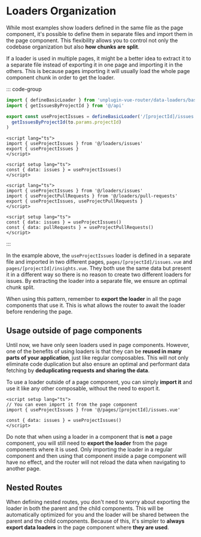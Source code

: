 # Loaders Organization

While most examples show loaders defined in the same file as the page component, it's possible to define them in separate files and import them in the page component. This flexibility allows you to control not only the codebase organization but also **how chunks are split**.

If a loader is used in multiple pages, it might be a better idea to extract it to a separate file instead of exporting it in one page and importing it in the others. This is because pages importing it will usually load the whole page component chunk in order to get the loader.

::: code-group

```ts [loaders/issues.ts]
import { defineBasicLoader } from 'unplugin-vue-router/data-loaders/basic'
import { getIssuesByProjectId } from '@/api'

export const useProjectIssues = defineBasicLoader('/[projectId]/issues', (to) =>
  getIssuesByProjectId(to.params.projectId)
)
```

```vue{2-3,7} [pages/[projectId]/issues.vue]
<script lang="ts">
import { useProjectIssues } from '@/loaders/issues'
export { useProjectIssues }
</script>

<script setup lang="ts">
const { data: issues } = useProjectIssues()
</script>
```

```vue{2,4,9} [pages/[projectId]/insights.vue]
<script lang="ts">
import { useProjectIssues } from '@/loaders/issues'
import { useProjectPullRequests } from '@/loaders/pull-requests'
export { useProjectIssues, useProjectPullRequests }
</script>

<script setup lang="ts">
const { data: issues } = useProjectIssues()
const { data: pullRequests } = useProjectPullRequests()
</script>
```

:::

In the example above, the `useProjectIssues` loader is defined in a separate file and imported in two different pages, `pages/[projectId]/issues.vue` and `pages/[projectId]/insights.vue`. They both use the same data but present it in a different way so there is no reason to create two different loaders for issues. By extracting the loader into a separate file, we ensure an optimal chunk split.

When using this pattern, remember to **export the loader** in all the page components that use it. This is what allows the router to await the loader before rendering the page.

## Usage outside of page components

Until now, we have only seen loaders used in page components. However, one of the benefits of using loaders is that they can be **reused in many parts of your application**, just like regular composables. This will not only eliminate code duplication but also ensure an optimal and performant data fetching by **deduplicating requests and sharing the data**.

To use a loader outside of a page component, you can simply **import it** and use it like any other composable, without the need to export it.

```vue
<script setup lang="ts">
// You can even import it from the page component
import { useProjectIssues } from '@/pages/[projectId]/issues.vue'

const { data: issues } = useProjectIssues()
</script>
```

Do note that when using a loader in a component that is **not** a page component, you will still need to **export the loader** from the page components where it is used. Only importing the loader in a regular component and then using that component inside a page component will have no effect, and the router will not reload the data when navigating to another page.

## Nested Routes

When defining nested routes, you don't need to worry about exporting the loader in both the parent and the child components. This will be automatically optimized for you and the loader will be shared between the parent and the child components.
Because of this, it's simpler to **always export data loaders** in the page component where **they are used**.
